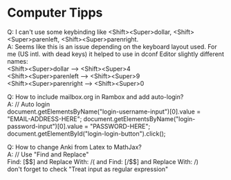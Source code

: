 # Computer Tipps

Q: I can't use some keybinding like \<Shift>\<Super>dollar, \<Shift>\<Super>parenleft, \<Shift>\<Super>parenright.\
A: Seems like this is an issue depending on the keyboard layout used. For me (US intl. with dead keys) it helped to use in dconf Editor slightly different names:\
  \<Shift>\<Super>dollar --> \<Shift>\<Super>4\
  \<Shift>\<Super>parenleft --> \<Shift>\<Super>9\
  \<Shift>\<Super>parenright --> \<Shift>\<Super>0
  
Q: How to include mailbox.org in Rambox and add auto-login?\
A: // Auto login\
document.getElementsByName("login-username-input")[0].value = "EMAIL-ADDRESS-HERE"; document.getElementsByName("login-password-input")[0].value = "PASSWORD-HERE"; document.getElementById("login-login-button").click();

Q: How to change Anki from Latex to MathJax?\
A: // Use "Find and Replace"\
Find: \[\$\$\] and Replace With: /( and Find: \[/\$\$\] and Replace With: /)\
don't forget to check "Treat input as regular expression"
